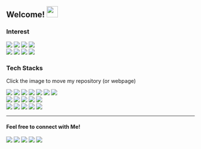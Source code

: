 ## Welcome! <img src="https://camo.githubusercontent.com/e8e7b06ecf583bc040eb60e44eb5b8e0ecc5421320a92929ce21522dbc34c891/68747470733a2f2f6d656469612e67697068792e636f6d2f6d656469612f6876524a434c467a6361737252346961377a2f67697068792e676966" height=30/>




### Interest
<img src="https://img.shields.io/badge/-Machine Learning-000000?style=flat"/></a>
<img src="https://img.shields.io/badge/-Deep Learning-000000?style=flat"/></a>
<img src="https://img.shields.io/badge/-Data Science-000000?style=flat"/></a>
<img src="https://img.shields.io/badge/-Data Visuallization-000000?style=flat"/></a>
<br>
<img src="https://img.shields.io/badge/-BERT-000000?style=flat"/></a>
<img src="https://img.shields.io/badge/-Korean Language Processing-000000?style=flat"/></a>
<img src="https://img.shields.io/badge/-Text Classification-000000?style=flat"/></a>
<img src="https://img.shields.io/badge/-Medical AI-000000?style=flat"/></a>


### Tech Stacks
Click the image to move my repository (or webpage)
<!-- <img src="https://img.shields.io/badge/-Machine Learning-000000?style=flat"/></a> -->
<!-- <img src="https://img.shields.io/badge/-Deep Learning-000000?style=flat"/></a> -->
<!-- <img src="https://img.shields.io/badge/-YOLO-000000?style=flat&logo=YOLO"/></a> -->
<!-- <img src="https://img.shields.io/badge/-Computer Vision-000000?style=flat"/></a> -->
<!-- <img src="https://img.shields.io/badge/-Object Detection-000000?style=flat"/></a> -->
<!-- <img src="https://img.shields.io/badge/-Data Science-000000?style=flat"/></a> -->
<!-- <img src="https://img.shields.io/badge/-Object Detection-000000?style=flat"/></a> -->
<a href="https://github.com/oneonlee/Python" target="_blank"><img src="https://img.shields.io/badge/-Python-000000?style=flat&logo=Python"/></a>
<img src="https://img.shields.io/badge/-scikit learn-000000?style=flat&logo=scikit%2Dlearn"/></a>
<a href="https://github.com/oneonlee/Public-Data-Analysis/tree/main/Analysis%20of%20COVID-19%20Data%20in%20Seoul" target="_blank"><img src="https://img.shields.io/badge/-pandas-000000?style=flat&logo=pandas"/></a>
<a href="https://github.com/oneonlee/Public-Data-Analysis" target="_blank"><img src="https://img.shields.io/badge/-matplotlib-000000?style=flat"/></a>
<a href="https://konlpy.org/en/latest/" target="_blank"><img src="https://img.shields.io/badge/-KoNLPy-000000?style=flat"/></a>
<a href="https://github.com/oneonlee/OpenCV-Python" target="_blank"><img src="https://img.shields.io/badge/-OpenCV-000000?style=flat&logo=OpenCV"/></a>
<a href="https://github.com/oneonlee/where-cargo" target="_blank"><img src="https://img.shields.io/badge/-YOLO-000000?style=flat&logo=YOLO"/></a>
<br>
<a href="https://github.com/oneonlee/WEB-Programming-Practice" target="_blank"><img src="https://img.shields.io/badge/-HTML5-000000?style=flat&logo=HTML5"/></a>
<a href="https://github.com/oneonlee/WEB-Programming-Practice" target="_blank"><img src="https://img.shields.io/badge/-CSS3-000000?style=flat&logo=CSS3"/></a>
<a href="https://sapphire-duchess-70c.notion.site/9241d8b531d44f06aea609dcb05893c1?v=6a90fa6c830f4aa3bbc4aedd5ddb7a82" target="_blank"><img src="https://img.shields.io/badge/-JavaScript-000000?style=flat&logo=JavaScript"/></a>
<img src="https://img.shields.io/badge/-Flask-000000?style=flat&logo=Flask"/></a>
<img src="https://img.shields.io/badge/-markdown-000000?style=flat&logo=markdown"/></a>
<br>
<a href="https://github.com/oneonlee/Computer-Science/tree/main/4.%20System%20Programming" target="_blank"><img src="https://img.shields.io/badge/-Linux-000000?style=flat&logo=Linux"/></a>
<img src="https://img.shields.io/badge/-C-000000?style=flat&logo=C"/></a>
<a href="https://github.com/oneonlee/Computer-Science/tree/main/1.%20OOP" target="_blank"><img src="https://img.shields.io/badge/-C++-000000?style=flat&logo=C%2B%2B"/></a>
<img src="https://img.shields.io/badge/-Raspberry Pi-000000?style=flat&logo=RaspberryPi"/></a>
<img src="https://img.shields.io/badge/-Arudino-000000?style=flat&logo=Arduino"/></a>

---

#### Feel free to connect with Me!
<a href="mail:time@inha.edu" target="_blank"><img src="https://img.shields.io/badge/-Mail-000000?style=flat&logo=gmail&logoColor=white"/><a/>
<a href="https://oneonlee.github.io/bio/" target="_blank"><img src="https://img.shields.io/badge/-Website-000000?style=flat&logo=About.me&logoColor=white"/><a/>
<a href="https://www.instagram.com/lee.dong.geon/" target="_blank"><img src="https://img.shields.io/badge/-Instagram-000000?style=flat&logo=instagram&logoColor=white"/><a/>
<a href="https://www.linkedin.com/in/dong-geon-lee-9a8647202/" target="_blank"><img src="https://img.shields.io/badge/-Linkedin-000000?style=flat&logo=linkedin"/><a/>
<a href="https://hits.seeyoufarm.com"><img src="https://hits.seeyoufarm.com/api/count/incr/badge.svg?url=https%3A%2F%2Fgithub.com%2Foneonlee%2Fhit-counter&count_bg=%231F367B&title_bg=%23000000&icon=&icon_color=%23E7E7E7&title=Today&edge_flat=false"/></a>

  <br>
  
<div align=center>
</div>

